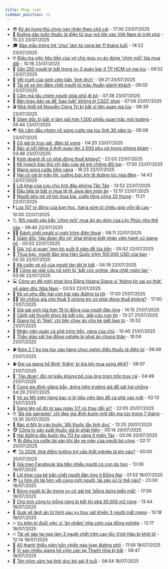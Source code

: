 ```yaml
---
title: Pháp luật
sidebar_position: 12
---
```


<!-- vnexpress-phap-luat:START -->
- 😎 [Kỳ án hung thủ chọn nạn nhân theo chữ cái](https://vnexpress.net/ky-an-hung-thu-chon-nan-nhan-theo-chu-cai-4918075.html) - 17:00 23/07/2025
- 🥰 [Đường dây tuồn thuốc lá điện tử quy mô lớn vào Việt Nam bị triệt phá](https://vnexpress.net/duong-day-tuon-thuoc-la-dien-tu-quy-mo-lon-vao-viet-nam-bi-triet-pha-4918144.html) - 15:23 23/07/2025
- 🎓 [Bảo mẫu trông trẻ &#39;chui&#39; làm tử vong bé 11 tháng tuổi](https://vnexpress.net/bao-mau-trong-tre-chui-lam-tu-vong-be-11-thang-tuoi-4918135.html) - 14:22 23/07/2025
- 🤓 [Điều tra việc tiêu tiền của vợ chủ mưu vụ án dùng &#39;chim mồi&#39; lừa mua đất](https://vnexpress.net/dieu-tra-viec-tieu-tien-cua-vo-chu-muu-vu-an-dung-chim-moi-lua-mua-dat-4917924.html) - 10:16 23/07/2025
- 🎊 [Gần 250 người bị bắt trong vụ 3 quán bar ở TP HCM có ma túy](https://vnexpress.net/gan-250-nguoi-bi-bat-trong-vu-3-quan-bar-o-tp-hcm-co-ma-tuy-4918032.html) - 09:52 23/07/2025
- 🙉 [Vết trượt của sinh viên bắn &#39;tình địch&#39;](https://vnexpress.net/vet-truot-cua-sinh-vien-ban-tinh-dich-4917925.html) - 09:21 23/07/2025
- 🤡 [Tài xế xe ôm đâm chết người từ mâu thuẫn giành khách](https://vnexpress.net/tai-xe-xe-om-dam-chet-nguoi-tu-mau-thuan-gianh-khach-4917777.html) - 09:02 23/07/2025
- 🗽 [Cầm mã tấu chém người giữa phố đi bộ](https://vnexpress.net/cam-ma-tau-chem-nguoi-giua-pho-di-bo-4917937.html) - 07:38 23/07/2025
- 🌋 [Bán logo dán xe để &#39;bao luật&#39; không bị CSGT phạt](https://vnexpress.net/ban-logo-dan-xe-de-bao-luat-khong-bi-csgt-phat-4917928.html) - 07:08 23/07/2025
- 🎬 [Nhà thiết kế Nguyễn Công Trí bị bắt vì liên quan ma túy](https://vnexpress.net/nha-thiet-ke-nguyen-cong-tri-bi-bat-vi-lien-quan-ma-tuy-4917929.html) - 06:39 23/07/2025
- 💯 [Giám đốc bị bắt vì làm giả hơn 1.000 phiếu quan trắc môi trường](https://vnexpress.net/giam-doc-bi-bat-vi-lam-gia-hon-1-000-phieu-quan-trac-moi-truong-4917849.html) - 05:44 23/07/2025
- 🌏 [Kẻ cầm đầu nhóm nổ súng cướp ma túy lĩnh 30 năm tù](https://vnexpress.net/ke-cam-dau-nhom-no-sung-cuop-ma-tuy-linh-30-nam-tu-4917877.html) - 05:08 23/07/2025
- 🌊 [Cô gái bị truy sát, đâm tử vong](https://vnexpress.net/co-gai-bi-truy-sat-dam-tu-vong-4917819.html) - 04:20 23/07/2025
- 💂 [Bác sĩ nổi tiếng ở Anh quay lén 2.000 phụ nữ trong phòng khám](https://vnexpress.net/bac-si-quay-len-2-000-phu-nu-trong-phong-kham-4917823.html) - 03:48 23/07/2025
- 🎡 [Kinh doanh lỗ có phải đóng thuế không?](https://vnexpress.net/kinh-doanh-lo-co-phai-dong-thue-khong-4916105.html) - 22:03 22/07/2025
- 🫶 [Kế hoạch báo thù chị dâu của gã em chồng đồi bại](https://vnexpress.net/long-bao-thu-chi-dau-cua-ga-em-chong-doi-truy-4917583.html) - 17:00 22/07/2025
- 🐲 [Mang súng cướp tiệm vàng](https://vnexpress.net/mang-sung-cuop-tiem-vang-4917650.html) - 16:23 22/07/2025
- 🚀 [Hai cô gái bị trấn lột, cưỡng bức khi đi đường lúc nửa đêm](https://vnexpress.net/hai-co-gai-bi-tran-lot-cuong-buc-khi-di-duong-luc-nua-dem-4917624.html) - 14:43 22/07/2025
- 🎊 [Lời khai của cựu chủ tịch đậu phộng Tân Tân](https://vnexpress.net/loi-khai-cua-cuu-chu-tich-dau-phong-tan-tan-4917358.html) - 13:52 22/07/2025
- 🤗 [Đầu bếp bị bắt vì mua tê tê Java làm món ăn](https://vnexpress.net/dau-bep-bi-bat-vi-mua-te-te-java-lam-mon-an-4917605.html) - 12:51 22/07/2025
- 🗽 [Người phụ nữ vờ hỏi mua bia, cướp tổng cộng 20 thùng](https://vnexpress.net/nguoi-phu-nu-vo-hoi-mua-bia-cuop-tong-cong-20-thung-4917577.html) - 11:21 22/07/2025
- 🕴 [Lừa 107 tỷ đồng của bạn học, hàng xóm từ chiêu góp vốn lãi cao](https://vnexpress.net/lua-107-ty-dong-cua-ban-hoc-hang-xom-tu-chieu-gop-von-lai-cao-4917001.html) - 10:00 22/07/2025
- 🌜 [165 người sập bẫy &#39;chim mồi&#39; mua dự án dỏm của Lộc Phúc như thế nào](https://vnexpress.net/165-nguoi-sap-bay-chim-moi-mua-du-an-dom-cua-loc-phuc-nhu-the-nao-4917425.html) - 09:40 22/07/2025
- 🧑‍🏫 [Đánh chết người vì nghi trộm điện thoại](https://vnexpress.net/danh-chet-nguoi-vi-nghi-trom-dien-thoai-4917479.html) - 08:11 22/07/2025
- 🦩 [Giám đốc &#39;tập đoàn đòi nợ&#39; khai không biết nhân viên hành xử giang hồ](https://vnexpress.net/giam-doc-tap-doan-doi-no-khai-khong-biet-nhan-vien-hanh-xu-giang-ho-4917332.html) - 05:53 22/07/2025
- 💼 [Giả &#39;nữ sĩ quan&#39; hẹn hò suốt 8 năm để lừa tiền](https://vnexpress.net/gia-nu-si-quan-hen-ho-suot-8-nam-de-lua-tien-4917318.html) - 05:52 22/07/2025
- 💫 [Thua bạc, người đàn ông Hàn Quốc trộm 100.000 USD của bạn](https://vnexpress.net/thua-bac-nguoi-dan-ong-han-quoc-trom-100-000-usd-cua-ban-4917374.html) - 05:33 22/07/2025
- 🦅 [Kẻ cướp vé số của người tàn tật bị bắt](https://vnexpress.net/ke-cuop-ve-so-cua-nguoi-tan-tat-bi-bat-4917321.html) - 04:19 22/07/2025
- 🧑‍💻 [Công an giải cứu nữ sinh bị &#39;bắt cóc online, dọa chặt ngón tay&#39;](https://vnexpress.net/cong-an-giai-cuu-nu-sinh-bi-bat-coc-online-doa-chat-ngon-tay-4917272.html) - 03:56 22/07/2025
- 💻 [Công an đề nghị phạt ông Đặng Hoàng Giang vì &#39;thông tin sai sự thật&#39; về giám đốc Nhã Nam](https://vnexpress.net/cong-an-de-nghi-phat-ong-dang-hoang-giang-vi-thong-tin-sai-su-that-ve-giam-doc-nha-nam-4917227.html) - 03:53 22/07/2025
- 🤠 [Kẻ vũ phu đẩy hai con trai vào đường tù tội](https://vnexpress.net/ke-vu-phu-day-hai-con-trai-vao-duong-tu-toi-4917099.html) - 17:00 21/07/2025
- 🧑‍🏫 [Vợ chồng già cho thuê 5 phòng trọ có phải đóng thuế không?](https://vnexpress.net/vo-chong-gia-cho-thue-5-phong-tro-co-phai-dong-thue-khong-4911033.html) - 17:00 21/07/2025
- 🌈 [Giả gái xinh lừa hơn 19 tỷ đồng của người đàn ông](https://vnexpress.net/gia-gai-xinh-lua-hon-19-ty-dong-cua-nguoi-dan-ong-4917127.html) - 14:15 21/07/2025
- 🌮 [Cảnh sát thuyết phục kẻ bắt cóc, giải cứu con tin](https://vnexpress.net/canh-sat-thuyet-phuc-ke-bat-coc-giai-cuu-con-tin-4917119.html) - 13:27 21/07/2025
- 🐲 [Giang hồ Vi &#39;Ngộ&#39; chi tiền chạy án cho kẻ giết bạn tù](https://vnexpress.net/giang-ho-vi-ngo-chi-tien-chay-an-cho-ke-giet-ban-tu-4917081.html) - 10:52 21/07/2025
- 🧰 [Nhân viên quán cà phê trộm tiền, vàng của chủ](https://vnexpress.net/nhan-vien-quan-ca-phe-trom-tien-vang-cua-chu-4917002.html) - 10:40 21/07/2025
- 💄 [Thầy giáo sát hại đồng nghiệp bị phạt án chung thân](https://vnexpress.net/thay-giao-sat-hai-dong-nghiep-bi-phat-an-chung-than-4917029.html) - 10:04 21/07/2025
- ⛽️ [Bơm 2,7 kg ma túy vào hàng chục nghìn điếu thuốc lá điện tử](https://vnexpress.net/bom-2-7-kg-ma-tuy-vao-hang-chuc-nghin-dieu-thuoc-la-dien-tu-4916807.html) - 09:49 21/07/2025
- ⛽️ [Đại ca giang hồ Bình &#39;Kiểm&#39; bị lừa khi mua súng AK47](https://vnexpress.net/dai-ca-giang-ho-binh-kiem-bi-lua-khi-mua-sung-ak47-4916874.html) - 06:07 21/07/2025
- 💂 [&#39;Tập đoàn&#39; đòi nợ kiểu khủng bố của ông trùm trốn truy nã](https://vnexpress.net/tap-doan-doi-no-kieu-khung-bo-cua-ong-trum-tron-truy-na-4916809.html) - 04:49 21/07/2025
- 🤔 [Cùng gia đình giăng bẫy, dựng hiện trường giả để sát hại chồng](https://vnexpress.net/gia-dinh-vo-lap-bay-dung-hien-truong-gia-de-ban-chet-chong-4916836.html) - 04:29 21/07/2025
- 🧐 [Võ sư Mỹ kiện hãng bay vì bị tiếp viên làm đổ cà phê vào mắt](https://vnexpress.net/kien-hang-hang-khong-vi-bi-tiep-vien-lam-do-ca-phe-nong-vao-mat-4916718.html) - 02:13 21/07/2025
- 🎃 [Sang tên sổ đỏ từ sau ngày 1/7 có thay đổi gì?](https://vnexpress.net/sang-ten-so-do-tu-sau-ngay-1-7-co-thay-doi-gi-4915643.html) - 22:05 20/07/2025
- 🤓 [&#39;Bà già gangster&#39; chỉ đạo gia đình buôn một tấn ma túy trong 7 tháng](https://vnexpress.net/ba-gia-gangster-chi-dao-gia-dinh-buon-mot-tan-ma-tuy-trong-7-thang-4916626.html) - 13:35 20/07/2025
- 💃 [Bác sĩ Mỹ bị cáo buộc &#39;đổi thuốc lấy tình dục&#39;](https://vnexpress.net/bac-si-my-bi-cao-buoc-doi-thuoc-lay-tinh-duc-4916615.html) - 13:25 20/07/2025
- 🐵 [Công ty sản xuất thuốc giả bị phát hiện](https://vnexpress.net/cong-ty-san-xuat-thuoc-gia-bi-phat-hien-4916552.html) - 05:14 20/07/2025
- 🤖 [Hai đường dây buôn lậu 113 kg vàng ở miền Tây](https://vnexpress.net/hai-duong-day-buon-lau-113-kg-vang-o-mien-tay-4916508.html) - 03:06 20/07/2025
- ⚗️ [Bị điều tra cướp tài sản khi lấy xe máy của người bỏ chạy](https://vnexpress.net/bi-dieu-tra-cuop-tai-san-khi-lay-xe-may-cua-nguoi-bo-chay-4916380.html) - 02:17 20/07/2025
- 🌏 [Từ 2026, thời điểm hưởng trợ cấp thất nghiệp là khi nào?](https://vnexpress.net/tu-2026-thoi-diem-huong-tro-cap-that-nghiep-la-khi-nao-4915984.html) - 00:00 20/07/2025
- 🦆 [Giả mạo Facebook lừa tiền nhiều người có con du học](https://vnexpress.net/gia-mao-facebook-lua-tien-nhieu-nguoi-co-con-du-hoc-4916429.html) - 13:06 19/07/2025
- 🐎 [Lời khai của kẻ bắn chết người đàn ông ở Đồng Nai](https://vnexpress.net/loi-khai-cua-ke-ban-chet-nguoi-dan-ong-o-dong-nai-4916220.html) - 01:53 19/07/2025
- 😎 [Ly hôn rồi tái hôn với cùng một người, tài sản xử lý thế nào?](https://vnexpress.net/ly-hon-roi-tai-hon-voi-cung-mot-nguoi-tai-san-xu-ly-the-nao-4915464.html) - 23:00 18/07/2025
- 💪 [Bóng người bí ẩn trong vụ cô gái trẻ &#39;bỗng dưng biến mất&#39;](https://vnexpress.net/bong-nguoi-bi-an-trong-vu-co-gai-tre-bong-dung-bien-mat-4916118.html) - 17:00 18/07/2025
- 🤡 [Chủ tịch công ty trồng rừng bị kết tội phá 30.000 m2 rừng](https://vnexpress.net/bon-lan-mo-phien-toa-vu-cong-ty-trong-rung-pha-30-000-m2-rung-4916139.html) - 13:44 18/07/2025
- 🌁 [Quái xế lãnh án tử hình sau vụ truy sát khiến 3 người mất mạng](https://vnexpress.net/quai-xe-lanh-an-tu-hinh-sau-vu-truy-sat-khien-3-nguoi-mat-mang-4916120.html) - 13:18 18/07/2025
- 🔥 [Vụ kiện bị đuổi việc vì &#39;ăn nhầm&#39; hộp cơm của đồng nghiệp](https://vnexpress.net/vu-kien-cua-hang-duoi-viec-vi-an-nham-hop-com-cua-dong-nghiepp-4915921.html) - 12:17 18/07/2025
- 🔥 [Tài xế gây tai nạn làm 3 người chết trên cao tốc Vĩnh Hảo bị khởi tố](https://vnexpress.net/tai-xe-gay-tai-nan-lam-3-nguoi-chet-tren-cao-toc-vinh-hao-bi-khoi-to-4916130.html) - 12:14 18/07/2025
- 👺 [40 thanh thiếu niên hỗn chiến náo loạn đường phố](https://vnexpress.net/40-thanh-thieu-nien-hon-chien-nao-loan-duong-pho-4916132.html) - 11:59 18/07/2025
- 🎊 [Vì sao nhiều giang hồ cộm cán tại Thanh Hóa bị bắt](https://vnexpress.net/vi-sao-nhieu-giang-ho-com-can-tai-thanh-hoa-bi-bat-4916061.html) - 09:47 18/07/2025
- 🎊 [Tên trộm xâm hại tình dục bé gái 9 tuổi](https://vnexpress.net/ten-trom-xam-hai-tinh-duc-be-gai-9-tuoi-4915993.html) - 08:54 18/07/2025<!-- vnexpress-phap-luat:END -->
